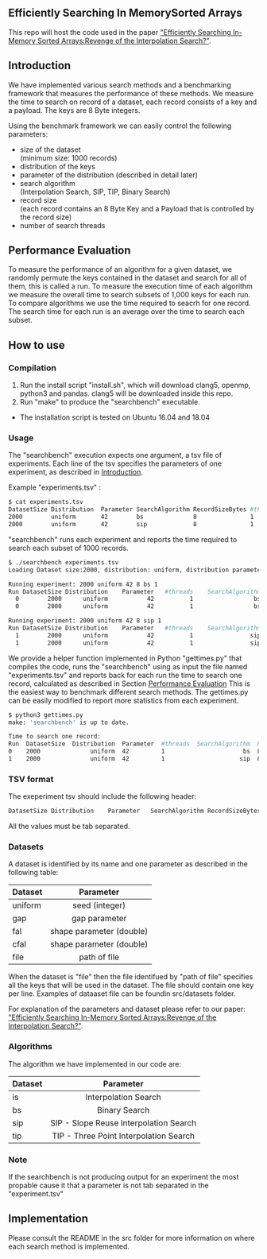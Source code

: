 ## Efficiently Searching In MemorySorted Arrays
This repo will host the code used in the paper 
["Efficiently Searching In-Memory Sorted Arrays:Revenge of the Interpolation 
Search?"](http://pages.cs.wisc.edu/~jignesh/publ/Revenge_of_the_Interpolation_Search.pdf).

## Introduction
We have implemented various search methods and a benchmarking framework that
measures the performance of these methods. We measure the time to search on record of 
a dataset, each record consists of a key and a payload. The keys are 8 Byte integers.

Using the benchmark framework we can easily control the following parameters:
+ size of the dataset  
  (minimum size: 1000 records)
+ distribution of the keys
+ parameter of the distribution (described in detail later)
+ search algorithm  
    (Interpolation Search, SIP, TIP, Binary Search)  
+ record size  
    (each record contains an 8 Byte Key and a Payload that is controlled by the record size)
+ number of search threads

## Performance Evaluation
To measure the performance of an algorithm for a given dataset, we randomly
permute the keys contained in the dataset and search for all of them, this is
called a run.
To measure the execution time of each algorithm we measure the overall time to search
subsets of 1,000 keys for each run. To compare algorithms we use the time required to 
seacrh for one record.  The search time for each run is an average over the time 
to search each subset.

## How to use
### Compilation
1) Run the install script "install.sh", which will download clang5, openmp,
   python3 and pandas. clang5 will be downloaded inside this repo.
2) Run "make" to produce the "searchbench" executable.

+ The installation script is tested on Ubuntu 16.04 and 18.04

### Usage
The "searchbench" execution expects one argument, a tsv file of
experiments. Each line of the tsv specifies the parameters of one experiment,
as described in  [Introduction](#introduction).

Example "experiments.tsv" :
```bash
$ cat experiments.tsv
DatasetSize Distribution  Parameter SearchAlgorithm RecordSizeBytes #threads
2000        uniform       42        bs              8               1
2000        uniform       42        sip             8               1
```
"searchbench" runs each experiment and reports the time required to search each subset of 1000 records.
```bash
$ ./searchbench experiments.tsv
Loading Dataset size:2000, distribution: uniform, distribution parameter: 42

Running experiment: 2000 uniform 42 8 bs 1
Run	DatasetSize	Distribution	Parameter	#threads	SearchAlgorithm	RecordSizeBytes	TimeNS	
  0	       2000	     uniform	       42	       1	             bs	              8	130.34	
  0	       2000	     uniform	       42	       1	             bs	              8	120.16	

Running experiment: 2000 uniform 42 8 sip 1
Run	DatasetSize	Distribution	Parameter	#threads	SearchAlgorithm	RecordSizeBytes	TimeNS	
  1	       2000	     uniform	       42	       1	            sip	              8	 77.27	
  1	       2000	     uniform	       42	       1	            sip	              8	65.243
```

We provide a helper function implemented in Python "gettimes.py" that compiles the code,
runs the "searchbench" using as input the file named "experiments.tsv" and reports back for each run
the time to search one record, calculated as described in Section [Performance Evaluation](#performance-evaluation)
This is the easiest way to benchmark different search methods. The gettimes.py can be easily modified to report more
statistics from each experiment.
```bash
$ python3 gettimes.py 
make: 'searchbench' is up to date.

Time to search one record:
Run  DatasetSize  Distribution  Parameter  #threads  SearchAlgorithm  RecordSizeBytes
0    2000              uniform  42         1                      bs  8                  112.695
1    2000              uniform  42         1                     sip  8                   64.251
```


### TSV format
The exeperiment tsv should include the following header:
```bash
DatasetSize	Distribution	Parameter	SearchAlgorithm	RecordSizeBytes	#threads
```
All the values must be tab separated.

### Datasets
A dataset is identified by its name and one parameter as described in the following table:

| Dataset       | Parameter                 |
| ------------- |:-------------:            |
| uniform       | seed (integer)            |
| gap           | gap parameter             |
| fal           | shape parameter (double)  |
| cfal          | shape parameter (double)  |
| file          | path of file              |

When the dataset is "file" then the file identifued by "path of file" specifies all the keys that
will be used in the dataset. The file should contain one key per line. Examples of dataaset file
can be foundin src/datasets folder.

For explanation of the parameters and dataset please refer to our paper: ["Efficiently Searching In-Memory Sorted Arrays:Revenge of the Interpolation 
Search?"](http://pages.cs.wisc.edu/~jignesh/publ/Revenge_of_the_Interpolation_Search.pdf).

### Algorithms

The algorithm we have implemented in our code are:

| Dataset       | Parameter                      |
| ------------- |:-------------:                  |
| is            | Interpolation Search            |
| bs            | Binary Search                    |
| sip           | SIP - Slope Reuse Interpolation Search    |
| tip           | TIP - Three Point Interpolation Search    |


### Note
If the searchbench is not producing output for an experiment the most propable cause it that a parameter is not
tab separated in the "experiment.tsv"

## Implementation
Please consult the README in the src folder for more information on where each search method is implemented.
